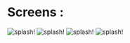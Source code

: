 # Screens :
![splash!](app/src/main/res/drawable/wiki_one.png)
![splash!](app/src/main/res/drawable/wiki_two.png)
![splash!](app/src/main/res/drawable/wiki_three.png)
![splash!](app/src/main/res/drawable/wiki_four.png)
